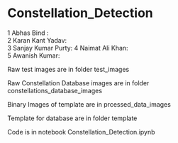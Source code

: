 # Constellation_Detection
1 Abhas Bind : 	
2 Karan Kant Yadav:  
3 Sanjay Kumar Purty:
4 Naimat Ali Khan:	
5 Awanish Kumar:	

Raw test images are in folder test_images 

Raw Constellation Database images are in folder constellations_database_images

Binary Images of template are in prcessed_data_images

Template for database are in folder template

Code is in notebook Constellation_Detection.ipynb
